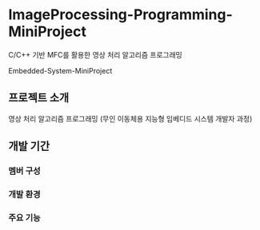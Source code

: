 # ImageProcessing-Programming-MiniProject
C/C++ 기반 MFC를 활용한 영상 처리 알고리즘 프로그래밍


Embedded-System-MiniProject


## 프로젝트 소개
영상 처리 알고리즘 프로그래밍 (무인 이동체용 지능형 임베디드 시스템 개발자 과정)


## 개발 기간


### 멤버 구성


### 개발 환경


### 주요 기능
